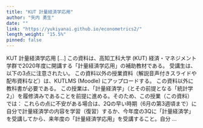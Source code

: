 ```yaml
---
title: "KUT 計量経済学応用"
author: "矢内 勇生"
date: ""
link: "https://yukiyanai.github.io/econometrics2/"
length_weight: "15.5%"
pinned: false
---
```


KUT 計量経済学応用 [...] この資料は、高知工科大学 (KUT) 経済・マネジメント学群で2020年度に開講する「計量経済学応用」の補助教材である。 受講生は、以下の3点に注意されたい。 この資料以外の授業資料（解説音声付きスライドや配布資料など）は、KUTLMS (Moodle) にアップロードする。 この資料以外に教科書が必要である。 この授業は、「計量経済学」（とその前提となる「統計学2」）を履修済みであることを前提に進める。そのため、この授業（この資料）では： これらの点に不安がある場合は、2Qの早い時期（6月の第3週頃まで）に自分で計量経済学の内容を学習（復習）するか、今年度の3Qに「計量経済学」を受講してから、来年度の「計量経済学応用」を受講すること。自分 ...
